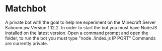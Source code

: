 # Matchbot
A private bot with the goal to help me experiment on the Minecraft Server Kaboom.pw Version 1.12.2.
In order to start the bot you must have NodeJS installed on the latest version. Open a command prompt and open the folder, to run the bot you must type "node ./index.js IP 
PORT" Commands are currently private.
